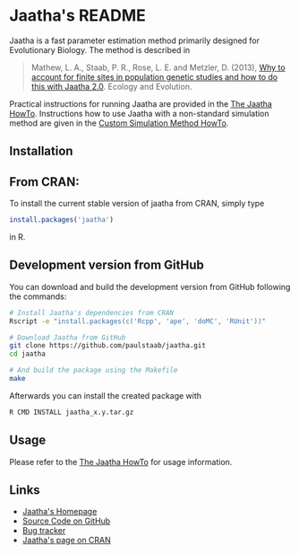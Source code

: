 Jaatha's README
===============

Jaatha is a fast parameter estimation method primarily designed for Evolutionary
Biology. The method is described in 

> Mathew, L. A., Staab, P. R., Rose, L. E. and Metzler, D. (2013), 
> [Why to account for finite sites in population genetic studies and 
> how to do this with Jaatha 2.0][1]. Ecology and Evolution.

Practical instructions for running Jaatha are provided in the 
[The Jaatha HowTo][2]. Instructions how to use Jaatha with a non-standard 
simulation method are given in the [Custom Simulation Method HowTo][3].


Installation
------------

## From CRAN:
To install the current stable version of jaatha from CRAN, simply type

```R
install.packages('jaatha')
```

in R.

## Development version from GitHub  
You can download and build the development version from GitHub following the
commands: 

```bash
# Install Jaatha's dependencies from CRAN
Rscript -e "install.packages(c('Rcpp', 'ape', 'doMC', 'RUnit'))"

# Download Jaatha from GitHub
git clone https://github.com/paulstaab/jaatha.git
cd jaatha

# And build the package using the Makefile
make
```

Afterwards you can install the created package with 
```bash
R CMD INSTALL jaatha_x.y.tar.gz
```


Usage
-----

Please refer to the [The Jaatha HowTo][2] for usage information.


Links
-----

[1]: http://onlinelibrary.wiley.com/doi/10.1002/ece3.722/abstract
[2]: http://evol.bio.lmu.de/_statgen/software/jaatha/jaatha_howto.pdf
[3]: http://evol.bio.lmu.de/_statgen/software/jaatha/custom_simulator_howto.pdf

* [Jaatha's Homepage](http://evol.bio.lmu.de/_statgen/software/jaatha)
* [Source Code on GitHub](https://github.com/paulstaab/jaatha)
* [Bug tracker](https://github.com/paulstaab/jaatha/issues)
* [Jaatha's page on CRAN](http://cran.r-project.org/web/packages/jaatha/index.html)
